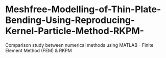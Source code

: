 # Meshfree-Modelling-of-Thin-Plate-Bending-Using-Reproducing-Kernel-Particle-Method-RKPM-
Comparison study between numerical methods using MATLAB - Finite Element Method (FEM) &amp; RKPM 

